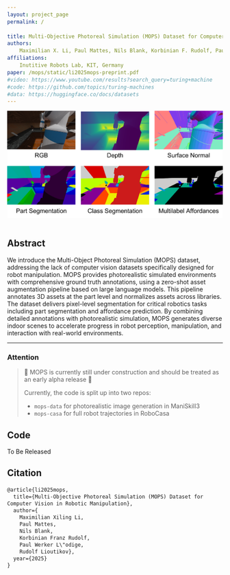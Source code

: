 ```yaml
---
layout: project_page
permalink: /

title: Multi-Objective Photoreal Simulation (MOPS) Dataset for Computer Vision in Robotic Manipulation
authors:
    Maximilian X. Li, Paul Mattes, Nils Blank, Korbinian F. Rudolf, Paul W. Loedige, Rudolf Lioutikov
affiliations:
    Inutitive Robots Lab, KIT, Germany
paper: /mops/static/li2025mops-preprint.pdf
#video: https://www.youtube.com/results?search_query=turing+machine
#code: https://github.com/topics/turing-machines
#data: https://huggingface.co/docs/datasets
---
```


![Turing Machine](/static/image/MOPS_rm_fig.png)

<!-- Using HTML to center the abstract -->
<div class="columns is-centered has-text-centered">
    <div class="column is-four-fifths">
        <h2>Abstract</h2>
        <div class="content has-text-justified">
We introduce the Multi-Object Photoreal Simulation (MOPS) dataset, addressing the lack of computer vision datasets specifically designed for robot manipulation. MOPS provides photorealistic simulated environments with comprehensive ground truth annotations, using a zero-shot asset augmentation pipeline based on large language models. This pipeline annotates 3D assets at the part level and normalizes assets across libraries. The dataset delivers pixel-level segmentation for critical robotics tasks including part segmentation and affordance prediction. By combining detailed annotations with photorealistic simulation, MOPS generates diverse indoor scenes to accelerate progress in robot perception, manipulation, and interaction with real-world environments.
        </div>
    </div>
</div>

---
### Attention
> 🚧 MOPS is currently still under construction and should be treated as an early alpha release 🚧
> 
> Currently, the code is split up into two repos: 
> - `mops-data` for photorealistic image generation in ManiSkill3
> - `mops-casa` for full robot trajectories in RoboCasa

## Code
To Be Released

## Citation
```
@article{li2025mops,
  title={Multi-Objective Photoreal Simulation (MOPS) Dataset for Computer Vision in Robotic Manipulation},
  author={
    Maximilian Xiling Li,
    Paul Mattes,
    Nils Blank,
    Korbinian Franz Rudolf,
    Paul Werker L\"odige,
    Rudolf Lioutikov},
  year={2025}
}
```
